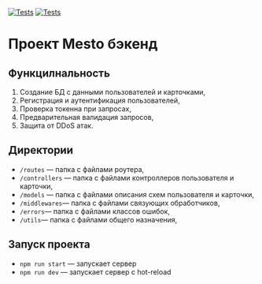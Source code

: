 [![Tests](../../actions/workflows/tests-13-sprint.yml/badge.svg)](../../actions/workflows/tests-13-sprint.yml) [![Tests](../../actions/workflows/tests-14-sprint.yml/badge.svg)](../../actions/workflows/tests-14-sprint.yml)
# Проект Mesto бэкенд

## Функцилнальность
1. Создание БД с данными пользователей и карточками,
2. Регистрация и аутентификация пользователей,
3. Проверка токенна при запросах,
4. Предварительная валидация запросов,
5. Защита от DDoS атак.

## Директории
- `/routes` — папка с файлами роутера,  
- `/controllers` — папка с файлами контроллеров пользователя и карточки,
- `/models` — папка с файлами описания схем пользователя и карточки,
- `/middlewares`— папка с файлами связующих обработчиков,
- `/errors`— папка с файлами классов ошибок,
- `/utils`— папка с файлами общего назначения,

## Запуск проекта
- `npm run start` — запускает сервер
- `npm run dev` — запускает сервер с hot-reload
